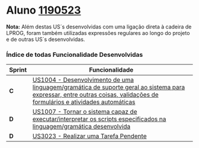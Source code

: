 **Aluno [1190523](./)**
===============================

**Nota:** Além destas US´s desenvolvidas com uma ligação direta à cadeira de LPROG, foram também utilizadas expressões regulares ao longo do projeto e de outras US´s desenvolvidas.

### Índice de todas Funcionalidade Desenvolvidas ###


| Sprint | Funcionalidade     |
|--------|--------------------|
| **C**  | [US1004 - Desenvolvimento de uma linguagem/gramática de suporte geral ao sistema para expressar, entre outras coisas, validações de formulários e atividades automáticas](US1004_1007/ProcessoEngenhariaFuncionalidade.md) |
| **D**  | [US1007 - Tornar o sistema capaz de executar/interpretar os scripts especificados na linguagem/gramática desenvolvida](US1004_1007/ProcessoEngenhariaFuncionalidade.md) |
| **D**  | [US3023 - Realizar uma Tarefa Pendente](US3023/ProcessoEngenhariaFuncionalidade.md) |
